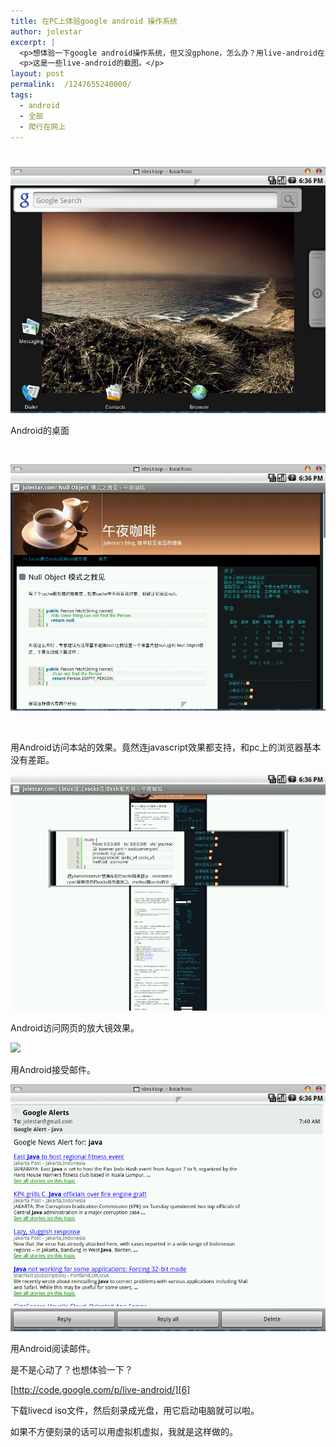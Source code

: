 ```yaml
---
title: 在PC上体验google android 操作系统
author: jolestar
excerpt: |
  <p>想体验一下google android操作系统，但又没gphone，怎么办？用live-android在PC上运行google android操作系统。</p>
  <p>这是一些live-android的截图。</p>
layout: post
permalink:  /1247655240000/
tags:
  - android
  - 全部
  - 爬行在网上
---
```

# 

![android desktop][1]

 [1]: /images/android/desktop.png

Android的桌面

 

![用android访问html网页][2]

 [2]: /images/android/fullwebpage.png

 

用Android访问本站的效果。竟然连javascript效果都支持，和pc上的浏览器基本没有差距。

![用android访问html网页 放大镜效果][3]

 [3]: /images/android/zoomwebpage.png

Android访问网页的放大镜效果。

![][4]

 [4]: /images/android/emaillist.png

用Android接受邮件。

![Android阅读邮件][5]

 [5]: /images/android/reademail.png

用Android阅读邮件。

是不是心动了？也想体验一下？

[http://code.google.com/p/live-android/][6]

 [6]: http://code.google.com/p/live-android/ "http://code.google.com/p/live-android/"

下载livecd iso文件，然后刻录成光盘，用它启动电脑就可以啦。

如果不方便刻录的话可以用虚拟机虚拟，我就是这样做的。

 
